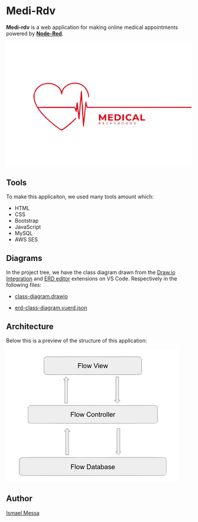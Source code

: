 # Medi-Rdv

**Medi-rdv** is a web application for making online medical appointments powered by **[Node-Red](https://nodered.org)**.

![logo](rdv-logo.png)

## Tools

To make this applicaiton, we used many tools amount which:

- HTML
- CSS
- Bootstrap
- JavaScript
- MySQL
- AWS SES

## Diagrams

In the project tree, we have the class diagram drawn from the [Draw.io Integration](https://marketplace.visualstudio.com/items?itemName=hediet.vscode-drawio) and [ERD editor](https://marketplace.visualstudio.com/items?itemName=dineug.vuerd-vscode) extensions on VS Code. Respectively in the following files:

- [class-diagram.drawio](class-diagram.drawio)

- [erd-class-diagram.vuerd.json](erd-class-diagram.vuerd.json)

## Architecture

Below this is a preview of the structure of this application:

![structure](structure-preview.png)

## Author

[Ismael Messa](https://messaismael.com/aboutme/)

